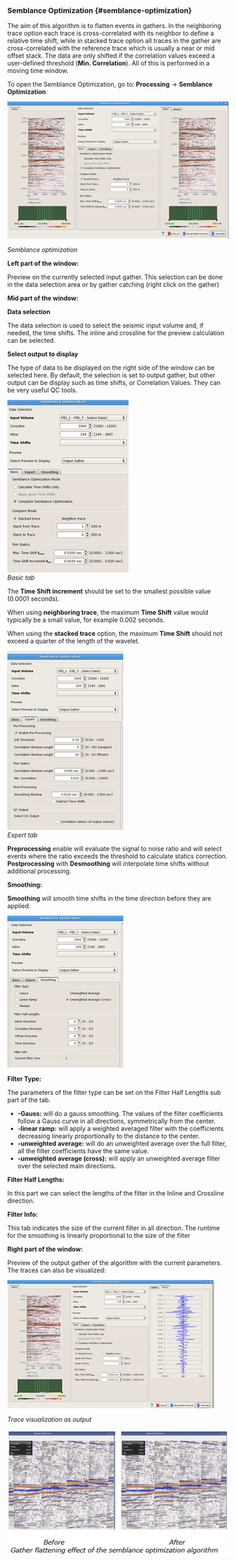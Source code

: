 ### Semblance Optimization {#semblance-optimization}

The aim of this algorithm is to flatten events in gathers. In the neighboring trace option each trace is cross-correlated with its neighbor to define a relative time shift, while in stacked trace option all traces in the gather are cross-correlated with the reference trace which is usually a near or mid offset stack. The data are only shifted if the correlation values exceed a user-defined threshold \(**Min. Correlation**\). All of this is performed in a moving time window.

To open the Semblance Optimization, go to: **Processing** → **Semblance Optimization**

![](/assets/055_Processing.png)

_Semblance optimization_

**Left part of the window:**

Preview on the currently selected input gather. This selection can be done in the data selection area or by gather catching \(right click on the gather\)

**Mid part of the window:**

**Data selection**

The data selection is used to select the seismic input volume and, if needed, the time shifts. The inline and crossline for the preview calculation can be selected.

**Select output to display**

The type of data to be displayed on the right side of the window can be selected here. By default, the selection is set to output gather, but other output can be display such as time shifts, or Correlation Values. They can be very useful QC tools.

![](/assets/056_Processing.png)  
_Basic tab_

The **Time Shift increment** should be set to the smallest possible value \(0.0001 seconds\).

When using **neighboring trace**, the maximum **Time Shift** value would typically be a small value, for example 0.002 seconds.

When using the **stacked trace** option, the maximum **Time Shift** should not exceed a quarter of the length of the wavelet.

![](/assets/057_Processing.png)  
_Expert tab_

**Preprocessing** enable will evaluate the signal to noise ratio and will select events where the ratio exceeds the threshold to calculate statics correction. **Postprocessing** with **Desmoothing** will interpolate time shifts without additional processing.

**Smoothing:**

**Smoothing** will smooth time shifts in the time direction before they are applied.

![](/assets/058_Processing.png)

**Filter Type:**

The parameters of the filter type can be set on the Filter Half Lengths sub part of the tab.

* **-Gauss:** will do a gauss smoothing. The values of the filter coefficients follow a Gauss curve in all directions, symmetrically from the center.
* **-linear ramp:** will apply a weighted averaged filter with the coefficients decreasing linearly proportionally to the distance to the center.
* **-unweighted average:** will do an unweighted average over the full  filter, all the filter coefficients have the same value.
* **-unweighted average \(cross\):** will apply an unweighted average filter over the selected main directions.  

**Filter Half Lengths:**

In this part we can select the lengths of the filter in the Inline and Crossline direction.

**Filter Info:**

This tab indicates the size of the current filter in all direction. The runtime for the smoothing is linearly proportional to the size of the filter

**Right part of the window:**

Preview of the output gather of the algorithm with the current parameters. The traces can also be visualized:

![](/assets/059_Processing.png)

_Trace visualization as output_

![](/assets/060_Processing.png)



